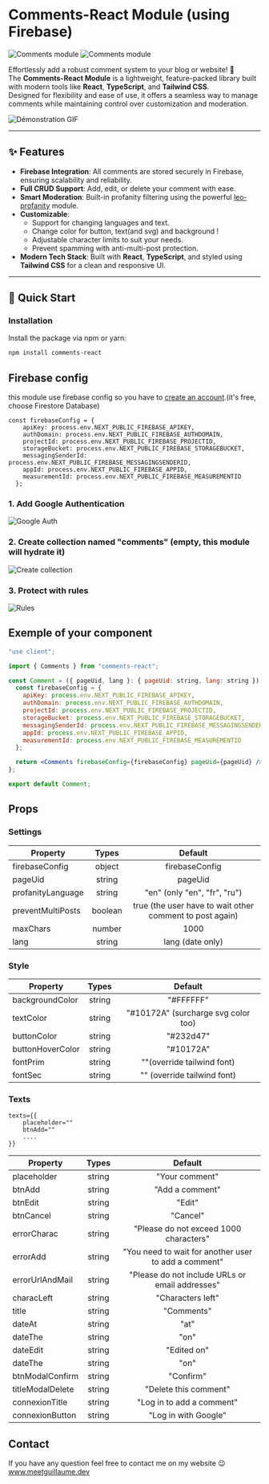 # Comments-React Module (using Firebase)

![Comments module](https://images.prismic.io/lecodeurnormandv2/Z46p5pbqstJ99p0h_Captured%E2%80%99e%CC%81cran2025-01-20a%CC%8020.51.29.png?auto=format,compress "Comments module")
![Comments module](https://images.prismic.io/lecodeurnormandv2/Z46p5pbqstJ99p0g_Captured%E2%80%99e%CC%81cran2025-01-20a%CC%8020.50.39.png?auto=format,compress "Comments module")

Effortlessly add a robust comment system to your blog or website! 🚀  
The **Comments-React Module** is a lightweight, feature-packed library built with modern tools like **React**, **TypeScript**, and **Tailwind CSS**.  
Designed for flexibility and ease of use, it offers a seamless way to manage comments while maintaining control over customization and moderation.

![Démonstration GIF](https://images.prismic.io/lecodeurnormandv2/Z46ylpbqstJ99p4T_comments-react-1-.gif?auto=format,compress)

---

## ✨ Features

- **Firebase Integration**: All comments are stored securely in Firebase, ensuring scalability and reliability.
- **Full CRUD Support**: Add, edit, or delete your comment with ease.
- **Smart Moderation**: Built-in profanity filtering using the powerful [leo-profanity](https://www.npmjs.com/package/leo-profanity) module.
- **Customizable**:
  - Support for changing languages and text.
  - Change color for button, text(and svg) and background !
  - Adjustable character limits to suit your needs.
  - Prevent spamming with anti-multi-post protection.
- **Modern Tech Stack**: Built with **React**, **TypeScript**, and styled using **Tailwind CSS** for a clean and responsive UI.

---

## 🚀 Quick Start

### Installation

Install the package via npm or yarn:

```bash
npm install comments-react
```

## Firebase config

this module use firebase config so you have to [create an account](https://firebase.google.com/products/firestore).(it's free, choose Firestore Database)

```
const firebaseConfig = {
    apiKey: process.env.NEXT_PUBLIC_FIREBASE_APIKEY,
    authDomain: process.env.NEXT_PUBLIC_FIREBASE_AUTHDOMAIN,
    projectId: process.env.NEXT_PUBLIC_FIREBASE_PROJECTID,
    storageBucket: process.env.NEXT_PUBLIC_FIREBASE_STORAGEBUCKET,
    messagingSenderId: process.env.NEXT_PUBLIC_FIREBASE_MESSAGINGSENDERID,
    appId: process.env.NEXT_PUBLIC_FIREBASE_APPID,
    measurementId: process.env.NEXT_PUBLIC_FIREBASE_MEASUREMENTID
  };
```

### 1. Add Google Authentication

![Google Auth](https://images.prismic.io/lecodeurnormandv2/Z444dJbqstJ99obX_Captured%E2%80%99e%CC%81cran2025-01-20a%CC%8012.48.40.png?auto=format,compress "Google Auth")

### 2. Create collection named "comments" (empty, this module will hydrate it)

![Create collection](https://images.prismic.io/lecodeurnormandv2/Z444dZbqstJ99obY_Captured%E2%80%99e%CC%81cran2025-01-20a%CC%8012.48.59.png?auto=format,compress "Create collection")

### 3. Protect with rules

![Rules](https://images.prismic.io/lecodeurnormandv2/Z445_ZbqstJ99ob7_Captured%E2%80%99e%CC%81cran2025-01-20a%CC%8012.56.28.png?auto=format,compress "Rules")

## Exemple of your component

```jsx
"use client";

import { Comments } from "comments-react";

const Comment = ({ pageUid, lang }: { pageUid: string, lang: string }) => {
  const firebaseConfig = {
    apiKey: process.env.NEXT_PUBLIC_FIREBASE_APIKEY,
    authDomain: process.env.NEXT_PUBLIC_FIREBASE_AUTHDOMAIN,
    projectId: process.env.NEXT_PUBLIC_FIREBASE_PROJECTID,
    storageBucket: process.env.NEXT_PUBLIC_FIREBASE_STORAGEBUCKET,
    messagingSenderId: process.env.NEXT_PUBLIC_FIREBASE_MESSAGINGSENDERID,
    appId: process.env.NEXT_PUBLIC_FIREBASE_APPID,
    measurementId: process.env.NEXT_PUBLIC_FIREBASE_MEASUREMENTID
  };

  return <Comments firebaseConfig={firebaseConfig} pageUid={pageUid} />;
};

export default Comment;
```

## Props

### Settings

| Property          |  Types  |                         Default                          |
| ----------------- | :-----: | :------------------------------------------------------: |
| firebaseConfig    | object  |                      firebaseConfig                      |
| pageUid           | string  |                         pageUid                          |
| profanityLanguage | string  |               "en" (only "en", "fr", "ru")               |
| preventMultiPosts | boolean | true (the user have to wait other comment to post again) |
| maxChars          | number  |                           1000                           |
| lang              | string  |                     lang (date only)                     |

### Style

| Property         | Types  |               Default               |
| ---------------- | :----: | :---------------------------------: |
| backgroundColor  | string |              "#FFFFFF"              |
| textColor        | string | "#10172A" (surcharge svg color too) |
| buttonColor      | string |              "#232d47"              |
| buttonHoverColor | string |              "#10172A"              |
| fontPrim         | string |     ""(override tailwind font)      |
| fontSec          | string |     "" (override tailwind font)     |

### Texts

```
texts={{
    placeholder=""
    btnAdd=""
    ....
}}
```

| Property         | Types  |                       Default                        |
| ---------------- | :----: | :--------------------------------------------------: |
| placeholder      | string |                    "Your comment"                    |
| btnAdd           | string |                   "Add a comment"                    |
| btnEdit          | string |                        "Edit"                        |
| btnCancel        | string |                       "Cancel"                       |
| errorCharac      | string |        "Please do not exceed 1000 characters"        |
| errorAdd         | string | "You need to wait for another user to add a comment" |
| errorUrlAndMail  | string |   "Please do not include URLs or email addresses"    |
| characLeft       | string |                  "Characters left"                   |
| title            | string |                      "Comments"                      |
| dateAt           | string |                         "at"                         |
| dateThe          | string |                         "on"                         |
| dateEdit         | string |                     "Edited on"                      |
| dateThe          | string |                         "on"                         |
| btnModalConfirm  | string |                      "Confirm"                       |
| titleModalDelete | string |                "Delete this comment"                 |
| connexionTitle   | string |              "Log in to add a comment"               |
| connexionButton  | string |                 "Log in with Google"                 |

## Contact

If you have any question feel free to contact me on my website 😉
www.meetguillaume.dev
